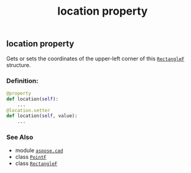 ﻿---
title: location property
second_title: Aspose.CAD for Python via .NET API References
description: 
type: docs
weight: 170
url: /python-net/aspose.cad/rectanglef/location/
is_root: false
---

## location property


Gets or sets the coordinates of the upper-left corner of this [`RectangleF`](/cad/python-net/aspose.cad/rectanglef) structure.
### Definition:
```python
@property
def location(self):
    ...
@location.setter
def location(self, value):
    ...
```

### See Also
* module [`aspose.cad`](../../)
* class [`PointF`](/cad/python-net/aspose.cad/pointf)
* class [`RectangleF`](/cad/python-net/aspose.cad/rectanglef)
